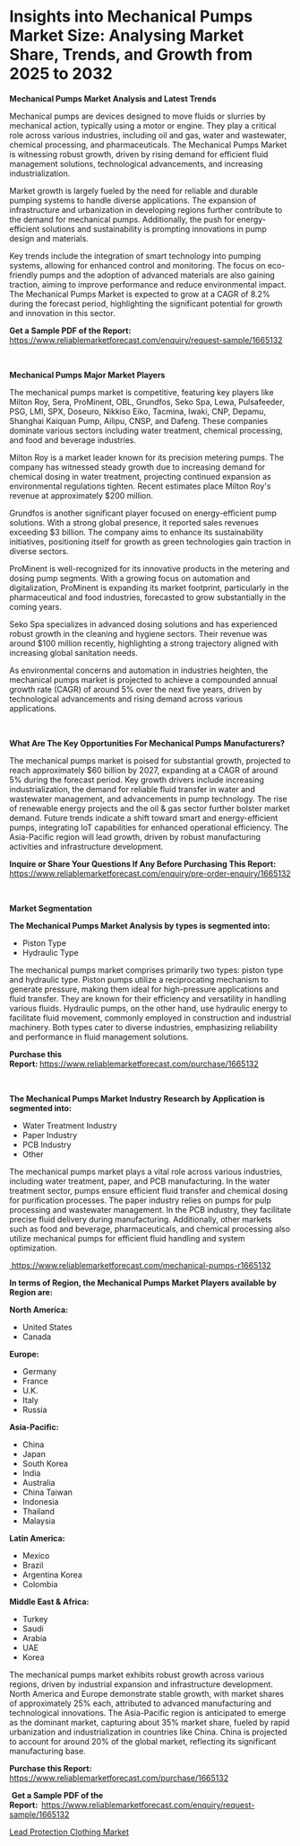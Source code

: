 <p><h1>Insights into Mechanical Pumps Market Size: Analysing Market Share, Trends, and Growth from 2025 to 2032</h1></p><p><strong>Mechanical Pumps Market Analysis and Latest Trends</strong></p>
<p><p>Mechanical pumps are devices designed to move fluids or slurries by mechanical action, typically using a motor or engine. They play a critical role across various industries, including oil and gas, water and wastewater, chemical processing, and pharmaceuticals. The Mechanical Pumps Market is witnessing robust growth, driven by rising demand for efficient fluid management solutions, technological advancements, and increasing industrialization.</p><p>Market growth is largely fueled by the need for reliable and durable pumping systems to handle diverse applications. The expansion of infrastructure and urbanization in developing regions further contribute to the demand for mechanical pumps. Additionally, the push for energy-efficient solutions and sustainability is prompting innovations in pump design and materials.</p><p>Key trends include the integration of smart technology into pumping systems, allowing for enhanced control and monitoring. The focus on eco-friendly pumps and the adoption of advanced materials are also gaining traction, aiming to improve performance and reduce environmental impact. The Mechanical Pumps Market is expected to grow at a CAGR of 8.2% during the forecast period, highlighting the significant potential for growth and innovation in this sector.</p></p>
<p><strong>Get a Sample PDF of the Report:&nbsp;</strong> <a href="https://www.reliablemarketforecast.com/enquiry/request-sample/1665132?utm_campaign=2533&utm_medium=2&utm_source=Github&utm_content=ia&utm_term=06032025&utm_id=mechanical-pumps">https://www.reliablemarketforecast.com/enquiry/request-sample/1665132</a></p>
<p>&nbsp;</p>
<p><strong>Mechanical Pumps Major Market Players</strong></p>
<p><p>The mechanical pumps market is competitive, featuring key players like Milton Roy, Sera, ProMinent, OBL, Grundfos, Seko Spa, Lewa, Pulsafeeder, PSG, LMI, SPX, Doseuro, Nikkiso Eiko, Tacmina, Iwaki, CNP, Depamu, Shanghai Kaiquan Pump, Ailipu, CNSP, and Dafeng. These companies dominate various sectors including water treatment, chemical processing, and food and beverage industries.</p><p>Milton Roy is a market leader known for its precision metering pumps. The company has witnessed steady growth due to increasing demand for chemical dosing in water treatment, projecting continued expansion as environmental regulations tighten. Recent estimates place Milton Roy's revenue at approximately $200 million.</p><p>Grundfos is another significant player focused on energy-efficient pump solutions. With a strong global presence, it reported sales revenues exceeding $3 billion. The company aims to enhance its sustainability initiatives, positioning itself for growth as green technologies gain traction in diverse sectors.</p><p>ProMinent is well-recognized for its innovative products in the metering and dosing pump segments. With a growing focus on automation and digitalization, ProMinent is expanding its market footprint, particularly in the pharmaceutical and food industries, forecasted to grow substantially in the coming years.</p><p>Seko Spa specializes in advanced dosing solutions and has experienced robust growth in the cleaning and hygiene sectors. Their revenue was around $100 million recently, highlighting a strong trajectory aligned with increasing global sanitation needs.</p><p>As environmental concerns and automation in industries heighten, the mechanical pumps market is projected to achieve a compounded annual growth rate (CAGR) of around 5% over the next five years, driven by technological advancements and rising demand across various applications.</p></p>
<p>&nbsp;</p>
<p><strong>What Are The Key Opportunities For Mechanical Pumps Manufacturers?</strong></p>
<p><p>The mechanical pumps market is poised for substantial growth, projected to reach approximately $60 billion by 2027, expanding at a CAGR of around 5% during the forecast period. Key growth drivers include increasing industrialization, the demand for reliable fluid transfer in water and wastewater management, and advancements in pump technology. The rise of renewable energy projects and the oil & gas sector further bolster market demand. Future trends indicate a shift toward smart and energy-efficient pumps, integrating IoT capabilities for enhanced operational efficiency. The Asia-Pacific region will lead growth, driven by robust manufacturing activities and infrastructure development.</p></p>
<p><strong>Inquire or Share Your Questions If Any Before Purchasing This Report:</strong> <a href="https://www.reliablemarketforecast.com/enquiry/pre-order-enquiry/1665132?utm_campaign=2533&utm_medium=2&utm_source=Github&utm_content=ia&utm_term=06032025&utm_id=mechanical-pumps">https://www.reliablemarketforecast.com/enquiry/pre-order-enquiry/1665132</a></p>
<p>&nbsp;</p>
<p><strong>Market Segmentation</strong></p>
<p><strong>The Mechanical Pumps Market Analysis by types is segmented into:</strong></p>
<p><ul><li>Piston Type</li><li>Hydraulic Type</li></ul></p>
<p><p>The mechanical pumps market comprises primarily two types: piston type and hydraulic type. Piston pumps utilize a reciprocating mechanism to generate pressure, making them ideal for high-pressure applications and fluid transfer. They are known for their efficiency and versatility in handling various fluids. Hydraulic pumps, on the other hand, use hydraulic energy to facilitate fluid movement, commonly employed in construction and industrial machinery. Both types cater to diverse industries, emphasizing reliability and performance in fluid management solutions.</p></p>
<p><strong>Purchase this Report:&nbsp;</strong><a href="https://www.reliablemarketforecast.com/purchase/1665132?utm_campaign=2533&utm_medium=2&utm_source=Github&utm_content=ia&utm_term=06032025&utm_id=mechanical-pumps">https://www.reliablemarketforecast.com/purchase/1665132</a></p>
<p>&nbsp;</p>
<p><strong>The Mechanical Pumps Market Industry Research by Application is segmented into:</strong></p>
<p><ul><li>Water Treatment Industry</li><li>Paper Industry</li><li>PCB Industry</li><li>Other</li></ul></p>
<p><p>The mechanical pumps market plays a vital role across various industries, including water treatment, paper, and PCB manufacturing. In the water treatment sector, pumps ensure efficient fluid transfer and chemical dosing for purification processes. The paper industry relies on pumps for pulp processing and wastewater management. In the PCB industry, they facilitate precise fluid delivery during manufacturing. Additionally, other markets such as food and beverage, pharmaceuticals, and chemical processing also utilize mechanical pumps for efficient fluid handling and system optimization.</p></p>
<p><a href="https://www.reliablemarketforecast.com/mechanical-pumps-r1665132?utm_campaign=2533&utm_medium=2&utm_source=Github&utm_content=ia&utm_term=06032025&utm_id=mechanical-pumps">&nbsp;https://www.reliablemarketforecast.com/mechanical-pumps-r1665132</a></p>
<p><strong>In terms of Region, the Mechanical Pumps Market Players available by Region are:</strong></p>
<p>
    <p> <strong> North America: </strong>
        <ul>
            <li>United States</li>
            <li>Canada</li>
        </ul>
        </p> 
    <p> <strong> Europe: </strong>
        <ul>
            <li>Germany</li>
            <li>France</li>
            <li>U.K.</li>
            <li>Italy</li>
            <li>Russia</li>
        </ul>
        </p> 
    <p> <strong> Asia-Pacific: </strong>
        <ul>
            <li>China</li>
            <li>Japan</li>
            <li>South Korea</li>
            <li>India</li>
            <li>Australia</li>
            <li>China Taiwan</li>
            <li>Indonesia</li>
            <li>Thailand</li>
            <li>Malaysia</li>
        </ul>
        </p> 
    <p> <strong> Latin America: </strong>
        <ul>
            <li>Mexico</li>
            <li>Brazil</li>
            <li>Argentina Korea</li>
            <li>Colombia</li>
        </ul>
        </p> 
    <p> <strong> Middle East & Africa: </strong>
        <ul>
            <li>Turkey</li>
            <li>Saudi</li>
            <li>Arabia</li>
            <li>UAE</li>
            <li>Korea</li>
        </ul>
    </p>
    </p>
<p><p>The mechanical pumps market exhibits robust growth across various regions, driven by industrial expansion and infrastructure development. North America and Europe demonstrate stable growth, with market shares of approximately 25% each, attributed to advanced manufacturing and technological innovations. The Asia-Pacific region is anticipated to emerge as the dominant market, capturing about 35% market share, fueled by rapid urbanization and industrialization in countries like China. China is projected to account for around 20% of the global market, reflecting its significant manufacturing base.</p></p>
<p><strong>Purchase this Report: </strong><a href="https://www.reliablemarketforecast.com/purchase/1665132?utm_campaign=2533&utm_medium=2&utm_source=Github&utm_content=ia&utm_term=06032025&utm_id=mechanical-pumps">https://www.reliablemarketforecast.com/purchase/1665132</a></p>
<p>&nbsp;<strong>Get a Sample PDF of the Report:&nbsp;&nbsp;</strong><a href="https://www.reliablemarketforecast.com/enquiry/request-sample/1665132?utm_campaign=2533&utm_medium=2&utm_source=Github&utm_content=ia&utm_term=06032025&utm_id=mechanical-pumps">https://www.reliablemarketforecast.com/enquiry/request-sample/1665132</a></p>
<p><strong></strong></p>
<p><p><a href="https://github.com/pearlinewhite4692/Market-Research-Report-List-1/blob/main/lead-protection-clothing-market.md?utm_campaign=2533&utm_medium=2&utm_source=Github&utm_content=ia&utm_term=06032025&utm_id=mechanical-pumps">Lead Protection Clothing Market</a></p></p>